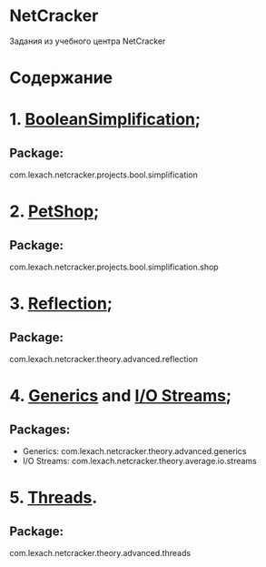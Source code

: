 # NetCracker
Задания из учебного центра NetCracker

# Содержание

# 1. [BooleanSimplification](src/com/lexach/netcracker/bool/simplification);

## Package: 
com.lexach.netcracker.projects.bool.simplification

# 2. [PetShop](src/com/lexach/netcracker/pet/shop);

## Package: 
com.lexach.netcracker.projects.bool.simplification.shop

# 3. [Reflection](src/com/lexach/netcracker/reflection);

## Package:
com.lexach.netcracker.theory.advanced.reflection

# 4. [Generics](src/com/lexach/netcracker/generics) and [I/O Streams](src/com/lexach/netcracker/io/streams);

## Packages:
- Generics: com.lexach.netcracker.theory.advanced.generics
- I/O Streams: com.lexach.netcracker.theory.average.io.streams


# 5. [Threads](src/com/lexach/netcracker/threads).

## Package:
com.lexach.netcracker.theory.advanced.threads
